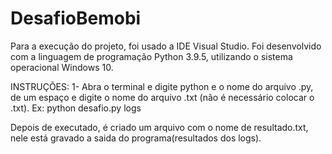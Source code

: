 # DesafioBemobi
Para a execução do projeto, foi usado a IDE Visual Studio. Foi desenvolvido com a linguagem de programação Python 3.9.5, utilizando o sistema operacional Windows 10.

INSTRUÇÕES:
1- Abra o terminal e digite python e o nome do arquivo .py, de um espaço e digite o nome do arquivo .txt (não é necessário colocar o .txt).
Ex: python desafio.py logs

Depois de executado, é criado um arquivo com o nome de resultado.txt, nele está gravado a saida do programa(resultados dos logs).
